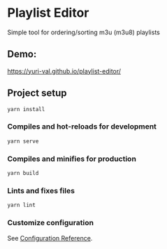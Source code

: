 # Playlist Editor
Simple tool for ordering/sorting m3u (m3u8) playlists 

## Demo: 
https://yuri-val.github.io/playlist-editor/

## Project setup
```
yarn install
```

### Compiles and hot-reloads for development
```
yarn serve
```

### Compiles and minifies for production
```
yarn build
```

### Lints and fixes files
```
yarn lint
```

### Customize configuration
See [Configuration Reference](https://cli.vuejs.org/config/).
